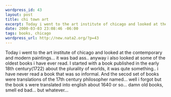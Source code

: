 ```yaml
--- 
wordpress_id: 43
layout: post
title: chi town art
excerpt: Today i went to the art institute of chicago and looked at the contemporary and modern paintings... it was bad ass.. anyway i also looked at some of the oldest books i have ever read. I started with a book published in the early 18th century(1722) about the plurality of worlds, it was qute something.. i have never read a book that was so informal. And the secod set of books were translations of t...
date: 2000-03-03 23:08:46 -06:00
tags: books, chicago
wordpress_url: http://new.nata2.org/?p=43
---
```

Today i went to the art institute of chicago and looked at the contemporary and modern paintings... it was bad ass.. anyway i also looked at some of the oldest books i have ever read. I started with a book published in the early 18th century(1722) about the plurality of worlds, it was qute something.. i have never read a book that was so informal. And the secod set of books were translations of the 17th century philosopher named... well i forgot but the book s were translated into english about 1640 or so... damn old books, smell ed bad... but whatever...  
